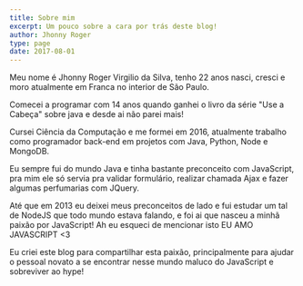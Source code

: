 ```yaml
---
title: Sobre mim
excerpt: Um pouco sobre a cara por trás deste blog!
author: Jhonny Roger
type: page
date: 2017-08-01
---
```


Meu nome é Jhonny Roger Virgilio da Silva, tenho 22 anos nasci, cresci e moro atualmente em Franca no interior de São Paulo. 

Comecei a programar com 14 anos quando ganhei o livro da série "Use a Cabeça" sobre java e desde ai não parei mais! 
 
 Cursei Ciência da Computação e me formei em 2016, atualmente trabalho como programador back-end em projetos com Java, Python, Node e MongoDB.

Eu sempre fui do mundo Java e tinha bastante preconceito com JavaScript, pra mim ele só servia pra validar formulário, realizar chamada Ajax e fazer algumas perfumarias com JQuery.

Até que em 2013 eu deixei meus preconceitos de lado e fui estudar um tal de NodeJS que todo mundo estava falando, e foi ai que nasceu a minhã paixão por JavaScript! Ah eu esqueci de mencionar isto EU AMO JAVASCRIPT <3

Eu criei este blog para compartilhar esta paixão, principalmente para ajudar o pessoal novato a se encontrar nesse mundo maluco do JavaScript e sobreviver ao hype!